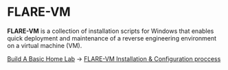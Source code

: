 # FLARE-VM
**FLARE-VM** is a collection of installation scripts for Windows that enables quick
deployment and maintenance of a reverse engineering environment on a virtual 
machine (VM).

[Build A Basic Home Lab](https://github.com/sapan322/Raman-Cybersecurity-Portfolio/tree/main/Build%20A%20Basic%20Home%20Lab) -> [FLARE-VM Installation & Configuration proccess](https://github.com/sapan322/Raman-Cybersecurity-Portfolio/blob/main/Build%20A%20Basic%20Home%20Lab/Updates/Update_2_FLARE_VM.md)
